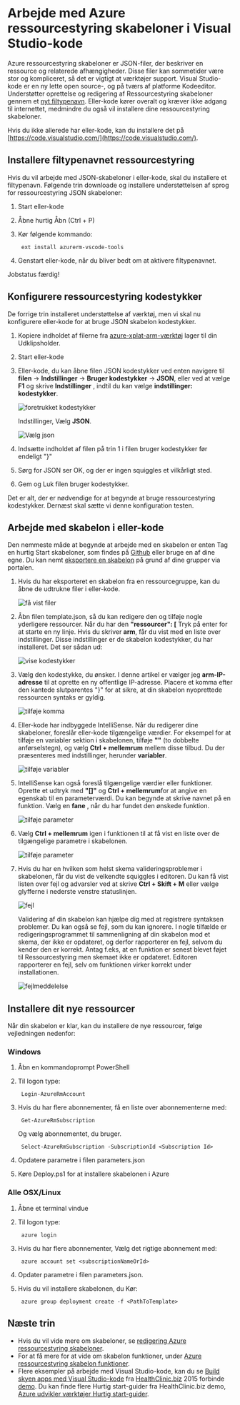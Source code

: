 <properties
   pageTitle="Bruge eller-kode med ressourcestyring skabeloner | Microsoft Azure"
   description="Viser, hvordan du konfigurerer Visual Studio-kode til at oprette Azure ressourcestyring skabeloner."
   services="azure-resource-manager"
   documentationCenter="na"
   authors="cmatskas"
   manager="timlt"
   editor="tysonn"/>

<tags
   ms.service="azure-resource-manager"
   ms.devlang="na"
   ms.topic="get-started-article"
   ms.tgt_pltfrm="na"
   ms.workload="na"
   ms.date="09/26/2016"
   ms.author="chmatsk;tomfitz"/>

# <a name="working-with-azure-resource-manager-templates-in-visual-studio-code"></a>Arbejde med Azure ressourcestyring skabeloner i Visual Studio-kode

Azure ressourcestyring skabeloner er JSON-filer, der beskriver en ressource og relaterede afhængigheder. Disse filer kan sommetider være stor og kompliceret, så det er vigtigt at værktøjer support. Visual Studio-kode er en ny lette open source-, og på tværs af platforme Kodeeditor. Understøtter oprettelse og redigering af Ressourcestyring skabeloner gennem et [nyt filtypenavn](https://marketplace.visualstudio.com/items?itemName=msazurermtools.azurerm-vscode-tools). Eller-kode kører overalt og kræver ikke adgang til internettet, medmindre du også vil installere dine ressourcestyring skabeloner.

Hvis du ikke allerede har eller-kode, kan du installere det på [https://code.visualstudio.com/](https://code.visualstudio.com/).

## <a name="install-the-resource-manager-extension"></a>Installere filtypenavnet ressourcestyring

Hvis du vil arbejde med JSON-skabeloner i eller-kode, skal du installere et filtypenavn. Følgende trin downloade og installere understøttelsen af sprog for ressourcestyring JSON skabeloner:

1. Start eller-kode 
2. Åbne hurtig Åbn (Ctrl + P) 
3. Kør følgende kommando: 

        ext install azurerm-vscode-tools

4. Genstart eller-kode, når du bliver bedt om at aktivere filtypenavnet. 

 Jobstatus færdig!

## <a name="set-up-resource-manager-snippets"></a>Konfigurere ressourcestyring kodestykker

De forrige trin installeret understøttelse af værktøj, men vi skal nu konfigurere eller-kode for at bruge JSON skabelon kodestykker.

1. Kopiere indholdet af filerne fra [azure-xplat-arm-værktøj](https://raw.githubusercontent.com/Azure/azure-xplat-arm-tooling/master/VSCode/armsnippets.json) lager til din Udklipsholder.
2. Start eller-kode 
3. Eller-kode, du kan åbne filen JSON kodestykker ved enten navigere til **filen** -> **Indstillinger** -> **Bruger kodestykker** -> **JSON**, eller ved at vælge **F1** og skrive **Indstillinger** , indtil du kan vælge **indstillinger: kodestykker**.

    ![foretrukket kodestykker](./media/resource-manager-vs-code/preferences-snippets.png)

    Indstillinger, Vælg **JSON**.

    ![Vælg json](./media/resource-manager-vs-code/select-json.png)

4. Indsætte indholdet af filen på trin 1 i filen bruger kodestykker før endeligt "}" 
5. Sørg for JSON ser OK, og der er ingen squiggles et vilkårligt sted. 
6. Gem og Luk filen bruger kodestykker.

Det er alt, der er nødvendige for at begynde at bruge ressourcestyring kodestykker. Dernæst skal sætte vi denne konfiguration testen.

## <a name="work-with-template-in-vs-code"></a>Arbejde med skabelon i eller-kode

Den nemmeste måde at begynde at arbejde med en skabelon er enten Tag en hurtig Start skabeloner, som findes på [Github](https://github.com/Azure/azure-quickstart-templates) eller bruge en af dine egne. Du kan nemt [eksportere en skabelon](resource-manager-export-template.md) på grund af dine grupper via portalen. 

1. Hvis du har eksporteret en skabelon fra en ressourcegruppe, kan du åbne de udtrukne filer i eller-kode.

    ![få vist filer](./media/resource-manager-vs-code/show-files.png)

2. Åbn filen template.json, så du kan redigere den og tilføje nogle yderligere ressourcer. Når du har den **"ressourcer": [** Tryk på enter for at starte en ny linje. Hvis du skriver **arm**, får du vist med en liste over indstillinger. Disse indstillinger er de skabelon kodestykker, du har installeret. Det ser sådan ud: 

    ![vise kodestykker](./media/resource-manager-vs-code/type-snippets.png)

3. Vælg den kodestykke, du ønsker. I denne artikel er vælger jeg **arm-IP-adresse** til at oprette en ny offentlige IP-adresse. Placere et komma efter den kantede slutparentes "}" for at sikre, at din skabelon nyoprettede ressourcen syntaks er gyldig.

     ![tilføje komma](./media/resource-manager-vs-code/add-comma.png)

4. Eller-kode har indbyggede IntelliSense. Når du redigerer dine skabeloner, foreslår eller-kode tilgængelige værdier. For eksempel for at tilføje en variabler sektion i skabelonen, tilføje **""** (to dobbelte anførselstegn), og vælg **Ctrl + mellemrum** mellem disse tilbud. Du der præsenteres med indstillinger, herunder **variabler**.

    ![tilføje variabler](./media/resource-manager-vs-code/add-variables.png)

5. IntelliSense kan også foreslå tilgængelige værdier eller funktioner. Oprette et udtryk med **"[]"** og **Ctrl + mellemrum**for at angive en egenskab til en parameterværdi. Du kan begynde at skrive navnet på en funktion. Vælg en **fane** , når du har fundet den ønskede funktion.

    ![tilføje parameter](./media/resource-manager-vs-code/select-parameters.png)

6. Vælg **Ctrl + mellemrum** igen i funktionen til at få vist en liste over de tilgængelige parametre i skabelonen.

    ![tilføje parameter](./media/resource-manager-vs-code/select-avail-parameters.png)

7. Hvis du har en hvilken som helst skema valideringsproblemer i skabelonen, får du vist de velkendte squiggles i editoren. Du kan få vist listen over fejl og advarsler ved at skrive **Ctrl + Skift + M** eller vælge glyfferne i nederste venstre statuslinjen.

    ![fejl](./media/resource-manager-vs-code/errors.png)

    Validering af din skabelon kan hjælpe dig med at registrere syntaksen problemer. Du kan også se fejl, som du kan ignorere. I nogle tilfælde er redigeringsprogrammet til sammenligning af din skabelon mod et skema, der ikke er opdateret, og derfor rapporterer en fejl, selvom du kender den er korrekt. Antag f.eks, at en funktion er senest blevet føjet til Ressourcestyring men skemaet ikke er opdateret. Editoren rapporterer en fejl, selv om funktionen virker korrekt under installationen.

    ![fejlmeddelelse](./media/resource-manager-vs-code/unrecognized-function.png)

## <a name="deploy-your-new-resources"></a>Installere dit nye ressourcer

Når din skabelon er klar, kan du installere de nye ressourcer, følge vejledningen nedenfor: 

### <a name="windows"></a>Windows

1. Åbn en kommandoprompt PowerShell 
2. Til logon type: 

        Login-AzureRmAccount 

3. Hvis du har flere abonnementer, få en liste over abonnementerne med:

        Get-AzureRmSubscription

    Og vælg abonnementet, du bruger.
   
        Select-AzureRmSubscription -SubscriptionId <Subscription Id>

4. Opdatere parametre i filen parameters.json
5. Køre Deploy.ps1 for at installere skabelonen i Azure

### <a name="osxlinux"></a>Alle OSX/Linux

1. Åbne et terminal vindue 
2. Til logon type:

        azure login 

3. Hvis du har flere abonnementer, Vælg det rigtige abonnement med:

        azure account set <subscriptionNameOrId> 

4. Opdater parametre i filen parameters.json.
5. Hvis du vil installere skabelonen, du Kør:

        azure group deployment create -f <PathToTemplate> 

## <a name="next-steps"></a>Næste trin

- Hvis du vil vide mere om skabeloner, se [redigering Azure ressourcestyring skabeloner](resource-group-authoring-templates.md).
- For at få mere for at vide om skabelon funktioner, under [Azure ressourcestyring skabelon funktioner](resource-group-template-functions.md).
- Flere eksempler på arbejde med Visual Studio-kode, kan du se [Build skyen apps med Visual Studio-kode](https://github.com/Microsoft/HealthClinic.biz/wiki/Build-cloud-apps-with-Visual-Studio-Code) fra [HealthClinic.biz](https://github.com/Microsoft/HealthClinic.biz) 2015 forbinde [demo](https://blogs.msdn.microsoft.com/visualstudio/2015/12/08/connectdemos-2015-healthclinic-biz/). Du kan finde flere Hurtig start-guider fra HealthClinic.biz demo, [Azure udvikler værktøjer Hurtig start-guider](https://github.com/Microsoft/HealthClinic.biz/wiki/Azure-Developer-Tools-Quickstarts).
